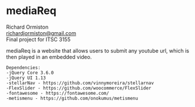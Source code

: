 # mediaReq  
Richard Ormiston  
richardjormiston@gmail.com  
Final project for ITSC 3155  

mediaReq is a website that allows users to submit any youtube url, which is then played in an embedded video. 

```
Dependencies: 
-jQuery Core 3.6.0
-jQuery UI 1.13
-stellarNav - https://github.com/vinnymoreira/stellarnav
-FlexSlider - https://github.com/woocommerce/FlexSlider
-fontawesome - https://fontawesome.com/
-metismenu - https://github.com/onokumus/metismenu
```
